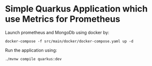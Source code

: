 # Simple Quarkus Application which use Metrics for Prometheus

Launch prometheus and MongoDb using docker by:
```shell script
docker-compose -f src/main/docker/docker-compose.yaml up -d
```

Run the application using:
```shell script
./mvnw compile quarkus:dev
```